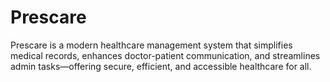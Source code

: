 # Prescare
Prescare is a modern healthcare management system that simplifies medical records, enhances doctor-patient communication, and streamlines admin tasks—offering secure, efficient, and accessible healthcare for all.

